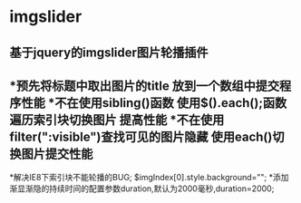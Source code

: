 imgslider
=========

基于jquery的imgslider图片轮播插件
---------------------------------------------------------------
*预先将标题中取出图片的title 放到一个数组中提交程序性能
*不在使用sibling()函数 使用$().each();函数遍历索引块切换图片 提高性能
*不在使用filter(":visible")查找可见的图片隐藏 使用each()切换图片提交性能
---------------------------------------------------------------
*解决IE8下索引块不能轮播的BUG; $imgIndex[0].style.background="";
*添加渐显渐隐的持续时间的配置参数duration,默认为2000毫秒,duration=2000;